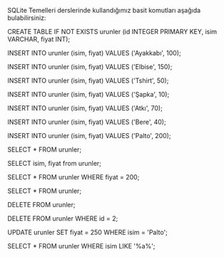 SQLite Temelleri derslerinde kullandığımız basit komutları aşağıda bulabilirsiniz:

CREATE TABLE IF NOT EXISTS urunler (id INTEGER PRIMARY KEY, isim VARCHAR, fiyat INT);

INSERT INTO urunler (isim, fiyat) VALUES ('Ayakkabı', 100);

INSERT INTO urunler (isim, fiyat) VALUES ('Elbise', 150);

INSERT INTO urunler (isim, fiyat) VALUES ('Tshirt', 50);

INSERT INTO urunler (isim, fiyat) VALUES ('Şapka', 10);

INSERT INTO urunler (isim, fiyat) VALUES ('Atkı', 70);

INSERT INTO urunler (isim, fiyat) VALUES ('Bere', 40);

INSERT INTO urunler (isim, fiyat) VALUES ('Palto', 200);

SELECT * FROM urunler;

SELECT isim, fiyat from urunler;

SELECT * FROM urunler WHERE fiyat = 200;

SELECT * FROM urunler;

DELETE FROM urunler;

DELETE FROM urunler WHERE id = 2;

UPDATE urunler SET fiyat = 250 WHERE isim = 'Palto';

SELECT * FROM urunler WHERE isim LIKE '%a%';